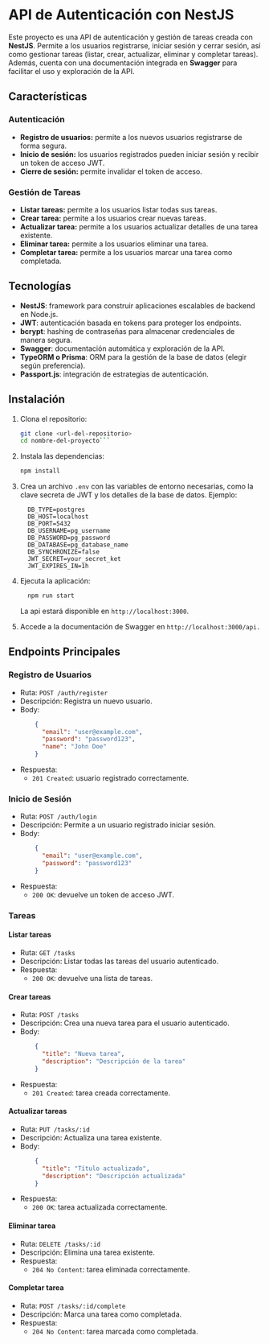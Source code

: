 # API de Autenticación con NestJS

Este proyecto es una API de autenticación y gestión de tareas creada con **NestJS**. Permite a los usuarios registrarse, iniciar sesión y cerrar sesión, así como gestionar tareas (listar, crear, actualizar, eliminar y completar tareas). Además, cuenta con una documentación integrada en **Swagger** para facilitar el uso y exploración de la API.

## Características

### Autenticación
- **Registro de usuarios:** permite a los nuevos usuarios registrarse de forma segura.
- **Inicio de sesión:** los usuarios registrados pueden iniciar sesión y recibir un token de acceso JWT.
- **Cierre de sesión:** permite invalidar el token de acceso.

### Gestión de Tareas
- **Listar tareas:** permite a los usuarios listar todas sus tareas.
- **Crear tarea:** permite a los usuarios crear nuevas tareas.
- **Actualizar tarea:** permite a los usuarios actualizar detalles de una tarea existente.
- **Eliminar tarea:** permite a los usuarios eliminar una tarea.
- **Completar tarea:** permite a los usuarios marcar una tarea como completada.

## Tecnologías

- **NestJS**: framework para construir aplicaciones escalables de backend en Node.js.
- **JWT**: autenticación basada en tokens para proteger los endpoints.
- **bcrypt**: hashing de contraseñas para almacenar credenciales de manera segura.
- **Swagger**: documentación automática y exploración de la API.
- **TypeORM o Prisma**: ORM para la gestión de la base de datos (elegir según preferencia).
- **Passport.js**: integración de estrategias de autenticación.

## Instalación

1. Clona el repositorio:
   ```bash
   git clone <url-del-repositorio>
   cd nombre-del-proyecto```

2. Instala las dependencias:
    ```bash
    npm install
    ```
3. Crea un archivo `.env` con las variables de entorno necesarias, como la clave secreta de JWT y los detalles de la base de datos. Ejemplo:
    ```
      DB_TYPE=postgres
      DB_HOST=localhost
      DB_PORT=5432
      DB_USERNAME=pg_username
      DB_PASSWORD=pg_password
      DB_DATABASE=pg_database_name
      DB_SYNCHRONIZE=false
      JWT_SECRET=your_secret_ket
      JWT_EXPIRES_IN=1h
    ```

4. Ejecuta la aplicación:
    ```bash
      npm run start
    ```
    La api estará disponible en `http://localhost:3000`.
5. Accede a la documentación de Swagger en `http://localhost:3000/api.`

## Endpoints Principales

### Registro de Usuarios

* Ruta: `POST /auth/register`
* Descripción: Registra un nuevo usuario.
* Body: 
    ```json
        {
          "email": "user@example.com",
          "password": "password123",
          "name": "John Doe"
        }
    ```
* Respuesta: 
  * `201 Created`: usuario registrado correctamente.

### Inicio de Sesión

* Ruta: `POST /auth/login`
* Descripción: Permite a un usuario registrado iniciar sesión.
* Body: 
    ```json
        {
          "email": "user@example.com",
          "password": "password123"
        }
    ```
* Respuesta: 
  * `200 OK`: devuelve un token de acceso JWT.

### Tareas

#### Listar tareas

* Ruta: `GET /tasks`
* Descripción: Listar todas las tareas del usuario autenticado.
* Respuesta: 
  * `200 OK`: devuelve una lista de tareas.

#### Crear tareas

* Ruta: `POST /tasks`
* Descripción: Crea una nueva tarea para el usuario autenticado.
* Body: 
    ```json
        {
          "title": "Nueva tarea",
          "description": "Descripción de la tarea"
        }
    ```
* Respuesta: 
  * `201 Created`: tarea creada correctamente.

#### Actualizar tareas

* Ruta: `PUT /tasks/:id`
* Descripción: Actualiza una tarea existente.
* Body: 
    ```json
        {
          "title": "Título actualizado",
          "description": "Descripción actualizada"
        }
    ```
* Respuesta: 
  * `200 OK`: tarea actualizada correctamente.

#### Eliminar tarea

* Ruta: `DELETE /tasks/:id`
* Descripción: Elimina una tarea existente.
* Respuesta: 
  * `204 No Content`: tarea eliminada correctamente.

#### Completar tarea

* Ruta: `POST /tasks/:id/complete`
* Descripción: Marca una tarea como completada.
* Respuesta: 
  * `204 No Content`: tarea marcada como completada.

